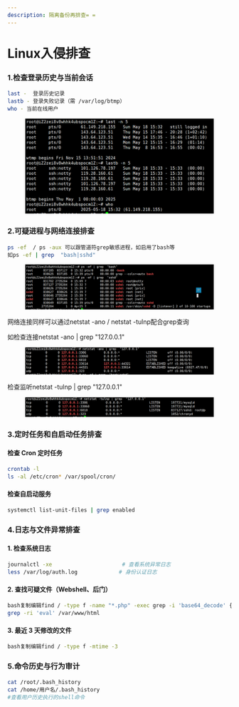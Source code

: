 ```yaml
---
description: 隔离备份再排查= =
---
```


# Linux入侵排查

### 1.检查登录历史与当前会话

```bash
last -  登录历史记录
lastb - 登录失败记录（需 /var/log/btmp）
who - 当前在线用户
```

<figure><img src="../../../.gitbook/assets/image.png" alt=""><figcaption></figcaption></figure>

### 2.可疑进程与网络连接排查

```bash
ps -ef  / ps -aux 可以跟管道符grep敏感进程，如启用了bash等
如ps -ef | grep  "bash|sshd"
```

<figure><img src="../../../.gitbook/assets/image (1).png" alt=""><figcaption></figcaption></figure>

网络连接同样可以通过netstat -ano / netstat -tulnp配合grep查询

如检查连接netstat -ano | grep "127.0.0.1"

<figure><img src="../../../.gitbook/assets/image (3).png" alt=""><figcaption></figcaption></figure>

检查监听netstat -tulnp | grep  "127.0.0.1"

<figure><img src="../../../.gitbook/assets/image (2).png" alt=""><figcaption></figcaption></figure>

### 3.定时任务和自启动任务排查

#### 检查 Cron 定时任务

```bash
crontab -l
ls -al /etc/cron* /var/spool/cron/
```

#### 检查自启动服务

```bash
systemctl list-unit-files | grep enabled
```

### 4.日志与文件异常排查

#### 1. 检查系统日志

```bash
journalctl -xe                      # 查看系统异常日志
less /var/log/auth.log             # 身份认证日志
```

#### 2. 查找可疑文件（Webshell、后门）

```bash
bash复制编辑find / -type f -name "*.php" -exec grep -i 'base64_decode' {} \; -print
grep -ri 'eval' /var/www/html
```

#### 3. 最近 3 天修改的文件

```bash
bash复制编辑find / -type f -mtime -3
```

### 5.命令历史与行为审计

```bash
cat /root/.bash_history
cat /home/用户名/.bash_history
#查看用户历史执行的shell命令
```
